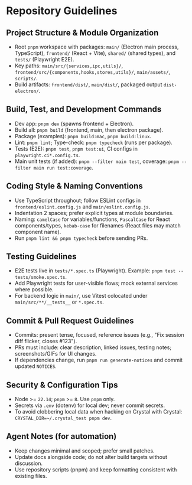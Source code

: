 # Repository Guidelines

## Project Structure & Module Organization
- Root `pnpm` workspace with packages: `main/` (Electron main process, TypeScript), `frontend/` (React + Vite), `shared/` (shared types), and `tests/` (Playwright E2E).
- Key paths: `main/src/{services,ipc,utils}/`, `frontend/src/{components,hooks,stores,utils}/`, `main/assets/`, `scripts/`.
- Build artifacts: `frontend/dist/`, `main/dist/`, packaged output `dist-electron/`.

## Build, Test, and Development Commands
- Dev app: `pnpm dev` (spawns frontend + Electron).
- Build all: `pnpm build` (frontend, main, then electron package).
- Package (examples): `pnpm build:mac`, `pnpm build:linux`.
- Lint: `pnpm lint`; Type-check: `pnpm typecheck` (runs per package).
- Tests (E2E): `pnpm test`, `pnpm test:ui`, CI configs in `playwright.ci*.config.ts`.
- Main unit tests (if added): `pnpm --filter main test`, coverage: `pnpm --filter main run test:coverage`.

## Coding Style & Naming Conventions
- Use TypeScript throughout; follow ESLint configs in `frontend/eslint.config.js` and `main/eslint.config.js`.
- Indentation 2 spaces; prefer explicit types at module boundaries.
- Naming: `camelCase` for variables/functions, `PascalCase` for React components/types, `kebab-case` for filenames (React files may match component name).
- Run `pnpm lint && pnpm typecheck` before sending PRs.

## Testing Guidelines
- E2E tests live in `tests/*.spec.ts` (Playwright). Example: `pnpm test -- tests/smoke.spec.ts`.
- Add Playwright tests for user-visible flows; mock external services where possible.
- For backend logic in `main/`, use Vitest colocated under `main/src/**/__tests__` or `*.spec.ts`.

## Commit & Pull Request Guidelines
- Commits: present tense, focused, reference issues (e.g., "Fix session diff flicker, closes #123").
- PRs must include: clear description, linked issues, testing notes; screenshots/GIFs for UI changes.
- If dependencies change, run `pnpm run generate-notices` and commit updated `NOTICES`.

## Security & Configuration Tips
- Node >= `22.14`; `pnpm` >= `8`. Use `pnpm` only.
- Secrets via `.env` (dotenv) for local dev; never commit secrets.
- To avoid clobbering local data when hacking on Crystal with Crystal: `CRYSTAL_DIR=~/.crystal_test pnpm dev`.

## Agent Notes (for automation)
- Keep changes minimal and scoped; prefer small patches.
- Update docs alongside code; do not alter build targets without discussion.
- Use repository scripts (pnpm) and keep formatting consistent with existing files.
